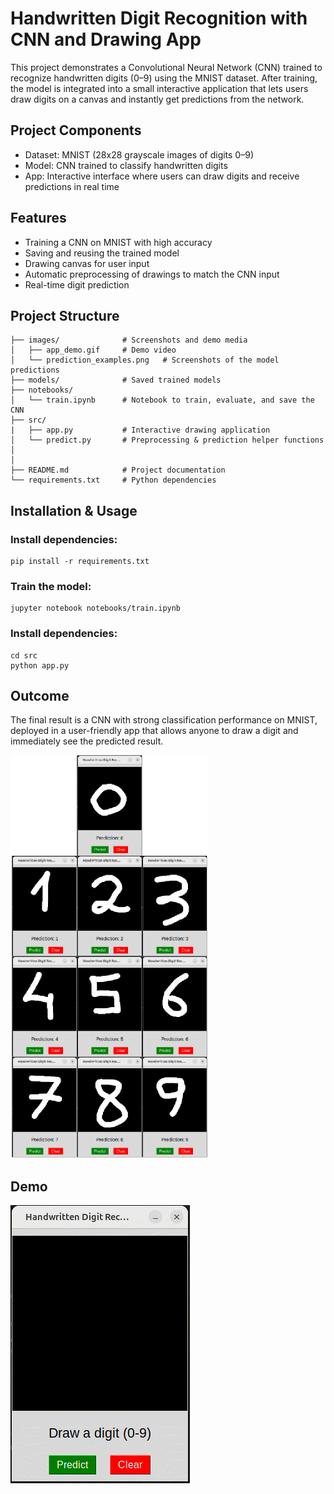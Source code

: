 # Handwritten Digit Recognition with CNN and Drawing App

This project demonstrates a Convolutional Neural Network (CNN) trained to recognize handwritten digits (0–9) using the MNIST dataset. After training, the model is integrated into a small interactive application that lets users draw digits on a canvas and instantly get predictions from the network.

## Project Components
  
  - Dataset: MNIST (28x28 grayscale images of digits 0–9)
  - Model: CNN trained to classify handwritten digits
  - App: Interactive interface where users can draw digits and receive predictions in real time

## Features
  
  - Training a CNN on MNIST with high accuracy 
  - Saving and reusing the trained model
  - Drawing canvas for user input
  - Automatic preprocessing of drawings to match the CNN input
  - Real-time digit prediction

## Project Structure
```
├── images/              # Screenshots and demo media
│   ├── app_demo.gif     # Demo video
│   └── prediction_examples.png   # Screenshots of the model predictions 
├── models/              # Saved trained models 
├── notebooks/
│   └── train.ipynb      # Notebook to train, evaluate, and save the CNN
├── src/
|   ├── app.py           # Interactive drawing application
│   └── predict.py       # Preprocessing & prediction helper functions
│         
│   
├── README.md            # Project documentation
└── requirements.txt     # Python dependencies
```

## Installation & Usage
### Install dependencies:
```
pip install -r requirements.txt
```
### Train the model:
```
jupyter notebook notebooks/train.ipynb  
```
### Install dependencies:
```
cd src
python app.py
```
## Outcome

The final result is a CNN with strong classification performance on MNIST, deployed in a user-friendly app that allows anyone to draw a digit and immediately see the predicted result.

![Predictions](images/prediction_examples.png)

## Demo

![Demo](images/app_demo.gif)
